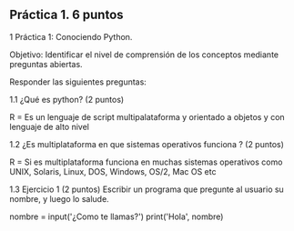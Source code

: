 ## Práctica 1. 6 puntos
1 Práctica 1: Conociendo Python.

Objetivo: Identificar el nivel de comprensión de los conceptos mediante preguntas
abiertas.

Responder las siguientes preguntas:

1.1 ¿Qué es python? (2 puntos)

R = Es un lenguaje de script multipalataforma y orientado a objetos y con lenguaje de alto nivel



1.2 ¿Es multiplataforma en que sistemas operativos funciona ? (2 puntos)

R = Si es multiplataforma funciona en muchas sistemas operativos como UNIX, Solaris, Linux, DOS, Windows, OS/2, Mac OS etc


1.3 Ejercicio 1 (2 puntos)
Escribir un programa que pregunte al usuario su nombre, y luego lo salude.


nombre = input('¿Como te llamas?')
print('Hola', nombre)
